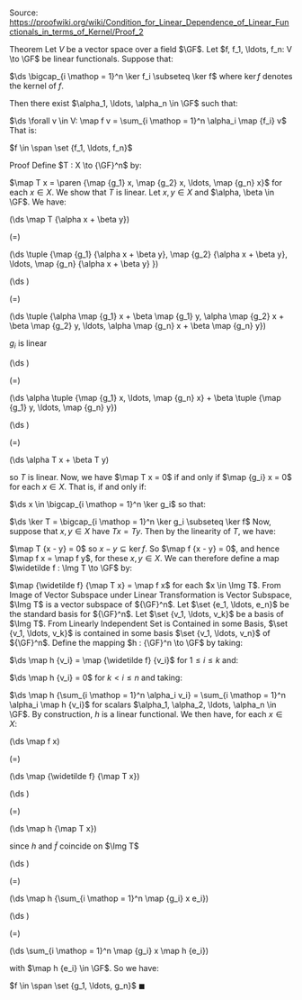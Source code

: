# 

Source: https://proofwiki.org/wiki/Condition_for_Linear_Dependence_of_Linear_Functionals_in_terms_of_Kernel/Proof_2

Theorem
Let $V$ be a vector space over a field $\GF$.
Let $f, f_1, \ldots, f_n: V \to \GF$ be linear functionals.
Suppose that:

$\ds \bigcap_{i \mathop = 1}^n \ker f_i \subseteq \ker f$
where $\ker f$ denotes the kernel of $f$.

Then there exist $\alpha_1, \ldots, \alpha_n \in \GF$ such that:

$\ds \forall v \in V: \map f v = \sum_{i \mathop = 1}^n \alpha_i \map {f_i} v$
That is: 

$f \in \span \set {f_1, \ldots, f_n}$


Proof
Define $T : X \to {\GF}^n$ by: 

$\map T x = \paren {\map {g_1} x, \map {g_2} x, \ldots, \map {g_n} x}$
for each $x \in X$.
We show that $T$ is linear. 
Let $x, y \in X$ and $\alpha, \beta \in \GF$. 
We have: 














\(\ds \map T {\alpha x + \beta y}\)

\(=\)







\(\ds \tuple {\map {g_1} {\alpha x + \beta y}, \map {g_2} {\alpha x + \beta y}, \ldots, \map {g_n} {\alpha x + \beta y} }\)




















\(\ds \)

\(=\)







\(\ds \tuple {\alpha \map {g_1} x + \beta \map {g_1} y, \alpha \map {g_2} x + \beta \map {g_2} y, \ldots, \alpha \map {g_n} x + \beta \map {g_n} y}\)





$g_i$ is linear














\(\ds \)

\(=\)







\(\ds \alpha \tuple {\map {g_1} x, \ldots, \map {g_n} x} + \beta \tuple {\map {g_1} y, \ldots, \map {g_n} y}\)




















\(\ds \)

\(=\)







\(\ds \alpha T x + \beta T y\)









so $T$ is linear.
Now, we have $\map T x = 0$ if and only if $\map {g_i} x = 0$ for each $x \in X$. 
That is, if and only if:

$\ds x \in \bigcap_{i \mathop = 1}^n \ker g_i$
so that:

$\ds \ker T = \bigcap_{i \mathop = 1}^n \ker g_i \subseteq \ker f$
Now, suppose that $x, y \in X$ have $T x = T y$.
Then by the linearity of $T$, we have: 

$\map T {x - y} = 0$
so $x - y \subseteq \ker f$.
So $\map f {x - y} = 0$, and hence $\map f x = \map f y$, for these $x, y \in X$.
We can therefore define a map $\widetilde f : \Img T \to \GF$ by: 

$\map {\widetilde f} {\map T x} = \map f x$
for each $x \in \Img T$.
From Image of Vector Subspace under Linear Transformation is Vector Subspace, $\Img T$ is a vector subspace of ${\GF}^n$.
Let $\set {e_1, \ldots, e_n}$ be the standard basis for ${\GF}^n$.
Let $\set {v_1, \ldots, v_k}$ be a basis of $\Img T$.
From Linearly Independent Set is Contained in some Basis, $\set {v_1, \ldots, v_k}$ is contained in some basis $\set {v_1, \ldots, v_n}$ of ${\GF}^n$. 
Define the mapping $h : {\GF}^n \to \GF$ by taking: 

$\ds \map h {v_i} = \map {\widetilde f} {v_i}$ for $1 \le i \le k$
and:

$\ds \map h {v_i} = 0$ for $k < i \le n$
and taking: 

$\ds \map h {\sum_{i \mathop = 1}^n \alpha_i v_i} = \sum_{i \mathop = 1}^n \alpha_i \map h {v_i}$
for scalars $\alpha_1, \alpha_2, \ldots, \alpha_n \in \GF$.
By construction, $h$ is a linear functional.
We then have, for each $x \in X$: 














\(\ds \map f x\)

\(=\)







\(\ds \map {\widetilde f} {\map T x}\)




















\(\ds \)

\(=\)







\(\ds \map h {\map T x}\)





since $h$ and $\widetilde f$ coincide on $\Img T$














\(\ds \)

\(=\)







\(\ds \map h {\sum_{i \mathop = 1}^n \map {g_i} x e_i}\)




















\(\ds \)

\(=\)







\(\ds \sum_{i \mathop = 1}^n \map {g_i} x \map h {e_i}\)









with $\map h {e_i} \in \GF$.
So we have: 

$f \in \span \set {g_1, \ldots, g_n}$
$\blacksquare$





